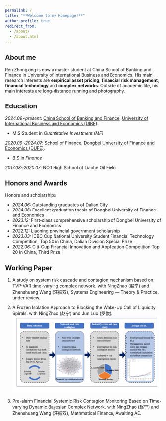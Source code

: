 ```yaml
---
permalink: /
title: "**Welcome to my Homepage!**"
author_profile: true
redirect_from: 
  - /about/
  - /about.html
---
```



**About me**
---
Ren Zhongxing is now a master student at China School of Banking and Finance in University of International Business and Economics. His main research interests are **empirical asset pricing**, **financial risk management**, **financial technology** and **complex networks**.
Outside of academic life, his main interests are long-distance running and photography.

**Education**
---
_2024.09~present_: [China School of Banking and Finance](https://sbf.uibe.edu.cn/), [University of International Business and Economics (UIBE)](https://www.uibe.edu.cn/).
* M.S Student in _Quantitative Investment (MF)_

_2020.09~2024.07_: [School of Finance](https://www.dufe.edu.cn/building/), [Dongbei University of Finance and Economics (DUFE)](https://www.dufe.edu.cn/).
* B.S in _Finance_

_2017.08~2020.07_: NO.1 High School of Liaohe Oil Fielo

**Honors and Awards**
---
Honors and scholarships
* _2024.06:_ Outstanding graduates of Dalian City 
* _2024.06:_ Excellent graduation thesis of Dongbei University of Finance and Economics 
* _2023.12:_ First-class comprehensive scholarship of Dongbei University of Finance and Economics
* _2022.12:_ Liaoning provincial government scholarship
* _2023.03:_ ICBC Cup National University Student Financial Technology Competition, Top 50 in China, Dalian Division Special Prize
* _2022.06:_ Citi-Cup Financial Innovation and Application Competition Top 20 in China, Third Prize

**Working Paper**
---
1. A study on system risk cascade and contagion mechanism based on TVP-VAR time-varying complex network. with NingZhao (赵宁) and Zhenshuang Wang (汪振双), Systems Engineering — Theory & Practice, under review.

2. A Frozen Isolation Approach to Blocking the Wake-Up Call of Liquidity Spirals. with NingZhao (赵宁) and Jun Luo (罗俊).
![figure1](/images/Paper1.png)

4. Pre-alarm Financial Systemic Risk Contagion Monitoring Based on Time-varying Dynamic Bayesian Complex Network. with NingZhao (赵宁) and Zhenshuang Wang (汪振双), Mathmatical Finance, Awaiting AE.
